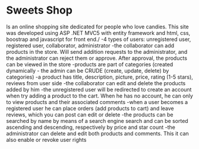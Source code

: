 # Sweets Shop
 Is an online shopping site dedicated for people who love candies. This site was developed using ASP .NET MVC5 with entity framework and html, css, boostrap and javascript for front end./
-4 types of users: unregistered user, registered user, collaborator, administrator
-the collaborator can add products in the store. Will send addition requests to the administrator, and the administrator can reject them or approve. After approval, the products can be viewed in the store
-products are part of categories (created dynamically - the admin can be CRUDE (create, update, delete) by categories)
-a product has title, description, picture, price, rating (1-5 stars), reviews from user side
-the collaborator can edit and delete the products added by him
-the unregistered user will be redirected to create an account when try adding a product to the cart. When he has no account, he can only to view products and their associated comments
-when a user becomes a registered user he can place orders (add products to cart) and leave reviews, which you can post can edit or delete
-the products can be searched by name by means of a search engine search and can be sorted ascending and descending, respectively by price and star count
-the administrator can delete and edit both products and comments. This it can also enable or revoke user rights
